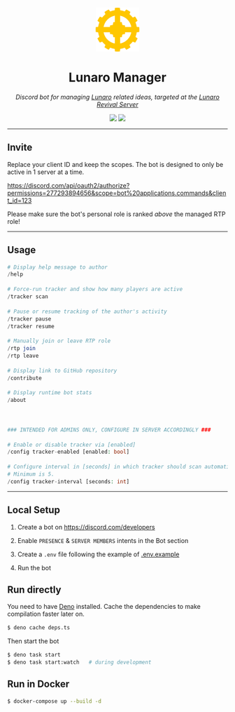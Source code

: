 <p align="center">
  <img src="assets/lunaro-manager.png" height="100px">
</p>

<h1 align="center">Lunaro Manager</h1>

<p align="center">
  <i>
    Discord bot for managing <a href="https://warframe.fandom.com/wiki/Lunaro">Lunaro</a>
    related ideas, targeted at the <a href="https://discord.gg/mUjGHEw">Lunaro Revival Server</a>
  </i>
</p>

<p align="center">
  <a href="https://deno.land" style="text-decoration: none">
    <img src="https://img.shields.io/badge/built%20with-deno-black?logo=deno&style=flat-square">
  </a>
  <a href="LICENSE.md" style="text-decoration: none">
    <img src="https://img.shields.io/github/license/imatpot/lunaro-tracking-bot?color=blue&style=flat-square">
  </a>
</p>

---

## Invite

Replace your client ID and keep the scopes. The bot is designed to only be active in 1 server at a time.

https://discord.com/api/oauth2/authorize?permissions=277293894656&scope=bot%20applications.commands&client_id=123

Please make sure the bot's personal role is ranked *above* the managed RTP role!

---

## Usage

```php
# Display help message to author
/help

# Force-run tracker and show how many players are active
/tracker scan

# Pause or resume tracking of the author's activity
/tracker pause
/tracker resume

# Manually join or leave RTP role
/rtp join
/rtp leave

# Display link to GitHub repository
/contribute

# Display runtime bot stats
/about



### INTENDED FOR ADMINS ONLY, CONFIGURE IN SERVER ACCORDINGLY ###

# Enable or disable tracker via [enabled]
/config tracker-enabled [enabled: bool]

# Configure interval in [seconds] in which tracker should scan automatically.
# Minimum is 5.
/config tracker-interval [seconds: int]
```

---

## Local Setup

1. Create a bot on https://discord.com/developers

2. Enable `PRESENCE` & `SERVER MEMBERS` intents in the Bot section

3. Create a `.env` file following the example of [.env.example](.env.example)

4. Run the bot

## Run directly

You need to have [Deno](https://deno.land) installed. Cache the dependencies to
make compilation faster later on.

```sh
$ deno cache deps.ts
```

Then start the bot

```sh
$ deno task start
$ deno task start:watch   # during development
```

## Run in Docker

```sh
$ docker-compose up --build -d
```
